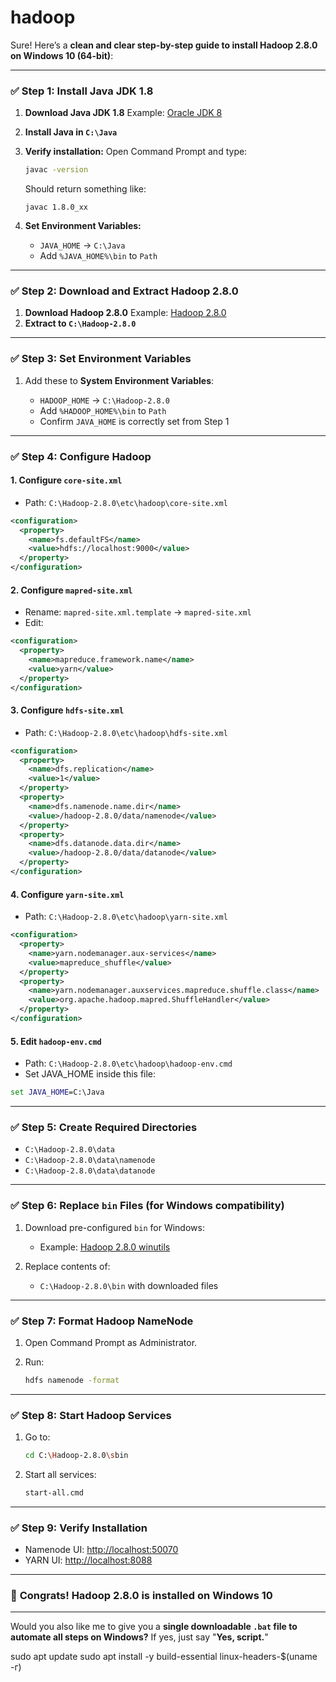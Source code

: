 # hadoop

Sure!
Here’s a **clean and clear step-by-step guide to install Hadoop 2.8.0 on Windows 10 (64-bit)**:

---

### ✅ **Step 1: Install Java JDK 1.8**

1. **Download Java JDK 1.8**
   Example: [Oracle JDK 8](https://www.oracle.com/java/technologies/javase/javase8-archive-downloads.html)

2. **Install Java in `C:\Java`**

3. **Verify installation:**
   Open Command Prompt and type:

   ```bash
   javac -version
   ```

   Should return something like:

   ```
   javac 1.8.0_xx
   ```

4. **Set Environment Variables:**

   * `JAVA_HOME` → `C:\Java`
   * Add `%JAVA_HOME%\bin` to `Path`

---

### ✅ **Step 2: Download and Extract Hadoop 2.8.0**

1. **Download Hadoop 2.8.0**
   Example: [Hadoop 2.8.0](https://archive.apache.org/dist/hadoop/core/hadoop-2.8.0/)
2. **Extract to `C:\Hadoop-2.8.0`**

---

### ✅ **Step 3: Set Environment Variables**

1. Add these to **System Environment Variables**:

   * `HADOOP_HOME` → `C:\Hadoop-2.8.0`
   * Add `%HADOOP_HOME%\bin` to `Path`
   * Confirm `JAVA_HOME` is correctly set from Step 1

---

### ✅ **Step 4: Configure Hadoop**

#### 1. **Configure `core-site.xml`**

* Path: `C:\Hadoop-2.8.0\etc\hadoop\core-site.xml`

```xml
<configuration>
  <property>
    <name>fs.defaultFS</name>
    <value>hdfs://localhost:9000</value>
  </property>
</configuration>
```

#### 2. **Configure `mapred-site.xml`**

* Rename: `mapred-site.xml.template` → `mapred-site.xml`
* Edit:

```xml
<configuration>
  <property>
    <name>mapreduce.framework.name</name>
    <value>yarn</value>
  </property>
</configuration>
```

#### 3. **Configure `hdfs-site.xml`**

* Path: `C:\Hadoop-2.8.0\etc\hadoop\hdfs-site.xml`

```xml
<configuration>
  <property>
    <name>dfs.replication</name>
    <value>1</value>
  </property>
  <property>
    <name>dfs.namenode.name.dir</name>
    <value>/hadoop-2.8.0/data/namenode</value>
  </property>
  <property>
    <name>dfs.datanode.data.dir</name>
    <value>/hadoop-2.8.0/data/datanode</value>
  </property>
</configuration>
```

#### 4. **Configure `yarn-site.xml`**

* Path: `C:\Hadoop-2.8.0\etc\hadoop\yarn-site.xml`

```xml
<configuration>
  <property>
    <name>yarn.nodemanager.aux-services</name>
    <value>mapreduce_shuffle</value>
  </property>
  <property>
    <name>yarn.nodemanager.auxservices.mapreduce.shuffle.class</name>
    <value>org.apache.hadoop.mapred.ShuffleHandler</value>
  </property>
</configuration>
```

#### 5. **Edit `hadoop-env.cmd`**

* Path: `C:\Hadoop-2.8.0\etc\hadoop\hadoop-env.cmd`
* Set JAVA\_HOME inside this file:

```cmd
set JAVA_HOME=C:\Java
```

---

### ✅ **Step 5: Create Required Directories**

* `C:\Hadoop-2.8.0\data`
* `C:\Hadoop-2.8.0\data\namenode`
* `C:\Hadoop-2.8.0\data\datanode`

---

### ✅ **Step 6: Replace `bin` Files (for Windows compatibility)**

1. Download pre-configured `bin` for Windows:

   * Example: [Hadoop 2.8.0 winutils](https://github.com/cdarlint/winutils)
2. Replace contents of:

   * `C:\Hadoop-2.8.0\bin` with downloaded files

---

### ✅ **Step 7: Format Hadoop NameNode**

1. Open Command Prompt as Administrator.
2. Run:

   ```bash
   hdfs namenode -format
   ```

---

### ✅ **Step 8: Start Hadoop Services**

1. Go to:

   ```bash
   cd C:\Hadoop-2.8.0\sbin
   ```
2. Start all services:

   ```bash
   start-all.cmd
   ```

---

### ✅ **Step 9: Verify Installation**

* Namenode UI: [http://localhost:50070](http://localhost:50070)
* YARN UI: [http://localhost:8088](http://localhost:8088)

---

### 🎉 **Congrats! Hadoop 2.8.0 is installed on Windows 10**

---

Would you also like me to give you a **single downloadable `.bat` file to automate all steps on Windows?**
If yes, just say "**Yes, script.**"


sudo apt update 
sudo apt install -y build-essential linux-headers-$(uname -г) 
